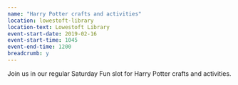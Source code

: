 ```yaml
---
name: "Harry Potter crafts and activities"
location: lowestoft-library
location-text: Lowestoft Library
event-start-date: 2019-02-16
event-start-time: 1045
event-end-time: 1200
breadcrumb: y
---
```


Join us in our regular Saturday Fun slot for Harry Potter crafts and activities.
